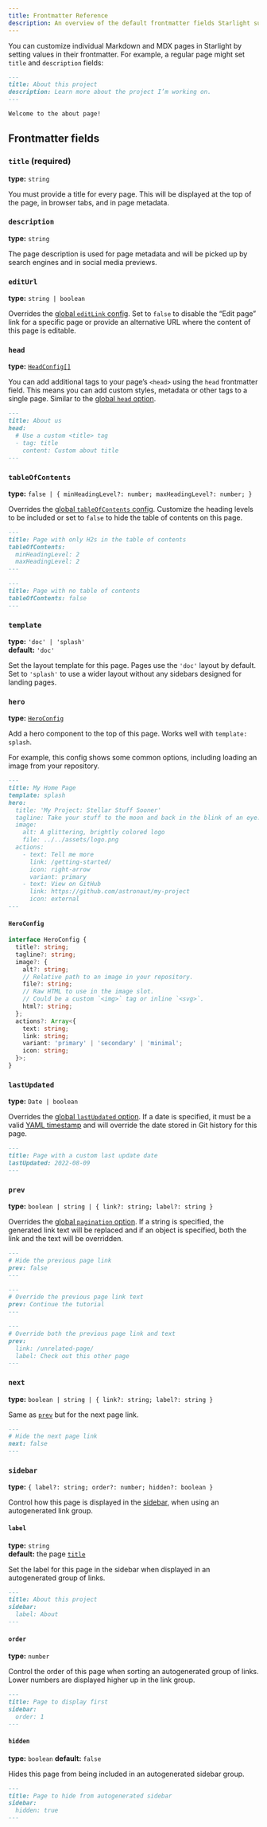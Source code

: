 ```yaml
---
title: Frontmatter Reference
description: An overview of the default frontmatter fields Starlight supports.
---
```


You can customize individual Markdown and MDX pages in Starlight by setting values in their frontmatter. For example, a regular page might set `title` and `description` fields:

```md
---
title: About this project
description: Learn more about the project I’m working on.
---

Welcome to the about page!
```

## Frontmatter fields

### `title` (required)

**type:** `string`

You must provide a title for every page. This will be displayed at the top of the page, in browser tabs, and in page metadata.

### `description`

**type:** `string`

The page description is used for page metadata and will be picked up by search engines and in social media previews.

### `editUrl`

**type:** `string | boolean`

Overrides the [global `editLink` config](/reference/configuration/#editlink). Set to `false` to disable the “Edit page” link for a specific page or provide an alternative URL where the content of this page is editable.

### `head`

**type:** [`HeadConfig[]`](/reference/configuration/#headconfig)

You can add additional tags to your page’s `<head>` using the `head` frontmatter field. This means you can add custom styles, metadata or other tags to a single page. Similar to the [global `head` option](/reference/configuration/#head).

```md
---
title: About us
head:
  # Use a custom <title> tag
  - tag: title
    content: Custom about title
---
```

### `tableOfContents`

**type:** `false | { minHeadingLevel?: number; maxHeadingLevel?: number; }`

Overrides the [global `tableOfContents` config](/reference/configuration/#tableofcontents).
Customize the heading levels to be included or set to `false` to hide the table of contents on this page.

```md
---
title: Page with only H2s in the table of contents
tableOfContents:
  minHeadingLevel: 2
  maxHeadingLevel: 2
---
```

```md
---
title: Page with no table of contents
tableOfContents: false
---
```

### `template`

**type:** `'doc' | 'splash'`  
**default:** `'doc'`

Set the layout template for this page.
Pages use the `'doc'` layout by default.
Set to `'splash'` to use a wider layout without any sidebars designed for landing pages.

### `hero`

**type:** [`HeroConfig`](#heroconfig)

Add a hero component to the top of this page. Works well with `template: splash`.

For example, this config shows some common options, including loading an image from your repository.

```md
---
title: My Home Page
template: splash
hero:
  title: 'My Project: Stellar Stuff Sooner'
  tagline: Take your stuff to the moon and back in the blink of an eye.
  image:
    alt: A glittering, brightly colored logo
    file: ../../assets/logo.png
  actions:
    - text: Tell me more
      link: /getting-started/
      icon: right-arrow
      variant: primary
    - text: View on GitHub
      link: https://github.com/astronaut/my-project
      icon: external
---
```

#### `HeroConfig`

```ts
interface HeroConfig {
  title?: string;
  tagline?: string;
  image?: {
    alt?: string;
    // Relative path to an image in your repository.
    file?: string;
    // Raw HTML to use in the image slot.
    // Could be a custom `<img>` tag or inline `<svg>`.
    html?: string;
  };
  actions?: Array<{
    text: string;
    link: string;
    variant: 'primary' | 'secondary' | 'minimal';
    icon: string;
  }>;
}
```

### `lastUpdated`

**type:** `Date | boolean`

Overrides the [global `lastUpdated` option](/reference/configuration/#lastupdated). If a date is specified, it must be a valid [YAML timestamp](https://yaml.org/type/timestamp.html) and will override the date stored in Git history for this page.

```md
---
title: Page with a custom last update date
lastUpdated: 2022-08-09
---
```

### `prev`

**type:** `boolean | string | { link?: string; label?: string }`

Overrides the [global `pagination` option](/reference/configuration/#pagination). If a string is specified, the generated link text will be replaced and if an object is specified, both the link and the text will be overridden.

```md
---
# Hide the previous page link
prev: false
---
```

```md
---
# Override the previous page link text
prev: Continue the tutorial
---
```

```md
---
# Override both the previous page link and text
prev:
  link: /unrelated-page/
  label: Check out this other page
---
```

### `next`

**type:** `boolean | string | { link?: string; label?: string }`

Same as [`prev`](#prev) but for the next page link.

```md
---
# Hide the next page link
next: false
---
```

### `sidebar`

**type:** `{ label?: string; order?: number; hidden?: boolean }`

Control how this page is displayed in the [sidebar](/reference/configuration/#sidebar), when using an autogenerated link group.

#### `label`

**type:** `string`  
**default:** the page [`title`](#title-required)

Set the label for this page in the sidebar when displayed in an autogenerated group of links.

```md
---
title: About this project
sidebar:
  label: About
---
```

#### `order`

**type:** `number`

Control the order of this page when sorting an autogenerated group of links.
Lower numbers are displayed higher up in the link group.

```md
---
title: Page to display first
sidebar:
  order: 1
---
```

#### `hidden`

**type:** `boolean`
**default:** `false`

Hides this page from being included in an autogenerated sidebar group.

```md
---
title: Page to hide from autogenerated sidebar
sidebar:
  hidden: true
---
```
